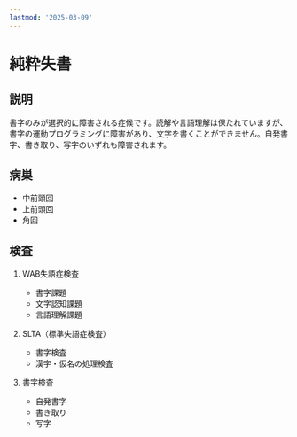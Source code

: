```yaml
---
lastmod: '2025-03-09'
---
```


# 純粋失書

## 説明

書字のみが選択的に障害される症候です。読解や言語理解は保たれていますが、書字の運動プログラミングに障害があり、文字を書くことができません。自発書字、書き取り、写字のいずれも障害されます。

## 病巣

- 中前頭回
- 上前頭回
- 角回

## 検査

1. WAB失語症検査

   - 書字課題
   - 文字認知課題
   - 言語理解課題

2. SLTA（標準失語症検査）

   - 書字検査
   - 漢字・仮名の処理検査

3. 書字検査
   - 自発書字
   - 書き取り
   - 写字
